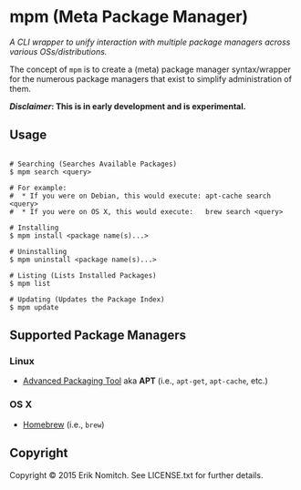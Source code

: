 # mpm (Meta Package Manager)

*A CLI wrapper to unify interaction with multiple package managers across various OSs/distributions.*

The concept of `mpm` is to create a (meta) package manager syntax/wrapper for the numerous package managers that exist to simplify administration of them.

**_Disclaimer_: This is in early development and is experimental.**

## Usage

```Shell

# Searching (Searches Available Packages)
$ mpm search <query>

# For example:
#  * If you were on Debian, this would execute: apt-cache search <query>
#  * If you were on OS X, this would execute:   brew search <query>

# Installing
$ mpm install <package name(s)...>

# Uninstalling
$ mpm uninstall <package name(s)...>

# Listing (Lists Installed Packages)
$ mpm list

# Updating (Updates the Package Index)
$ mpm update

```

## Supported Package Managers

### Linux
* [Advanced Packaging Tool](https://wiki.debian.org/Apt) aka **APT** (i.e., `apt-get`, `apt-cache`, etc.)

### OS X
* [Homebrew](http://brew.sh/) (i.e., `brew`)

## Copyright

Copyright &copy; 2015 Erik Nomitch. See LICENSE.txt for further details.

